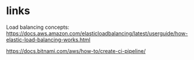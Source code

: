 # links

Load balancing concepts: https://docs.aws.amazon.com/elasticloadbalancing/latest/userguide/how-elastic-load-balancing-works.html

https://docs.bitnami.com/aws/how-to/create-ci-pipeline/
